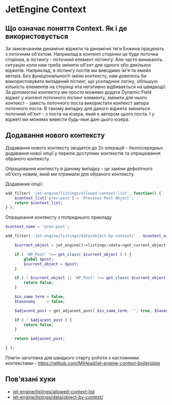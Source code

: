 # JetEngine Context

## Що означає поняття Context. Як і де використовується

За замовчанням динамічні віджети та динамічні теги Енжина працюють з поточним об'єктом. Наприклад в контенті сторінки це буде поточна сторінка, в лістингу - поточний елемент лістингу. Але часто виникають ситуацію коли нам треба змінити об'єкт для одного обо декількох віджетів. Наприклад, в лістингу постів ми виводимо ім'я та емейл автора. Без функціональності зміни контексту, нам довелось би віикористовувати вкладений лістинг, що ускладнює логіку, зібльшую кількість елементів на сторінці нта негативно відбивається на швидкодії. За допомогою контектсу ми просто можемо додати Dynamic Field віджет у контент поточного лістинг елементу, змінити для нього контекст - замість поточного поста використати контекст автора поточного поста. В такому випадку для даного віджета зміниться поточний об'єкт - з поста на юзера, який є автором цього поста. І у віджеті ми можемо вивести будь-якиі дані цього юзера.

## Додавання нового контексту

Додавання нового контексту зводится до 2х операцій - безпосередньо додавання нової опції у перелік доступних контекстів та опрацювання обраного контексту.

Опрацювання контексту в даному випадку - це заміни дефолтного об'єкту новим, який ми отримали для обраного контексту.

Додавання опції:
```php
add_filter( 'jet-engine/listings/allowed-context-list', function() {
	$context_list['prev-post'] = 'Previous Post Object';
	return $context_list;
} );
```

Опрацюання контексту з попреднього прикладу
```php
$context_name = 'prev-post';

add_filter( 'jet-engine/listings/data/object-by-context/' . $context_name, function() {

	$current_object = jet_engine()->listings->data->get_current_object();

	if ( 'WP_Post' !== get_class( $current_object ) ) {
		global $post;
		$current_object = $post;
	}

	if ( ! $current_object || 'WP_Post' !== get_class( $current_object ) ) {
		return false;
	}

	$in_same_term = false;
	$taxonomy     = false;

	$adjacent_post = get_adjacent_post( $in_same_term, '', true, $taxonomy );

	if ( ! $adjacent_post ) {
		return false;
	}

	return $adjacent_post;

} );
```

Плагін-заготовка для швидкого старту роботи з кастомними контекстами - https://github.com/MjHead/jet-engine-context-boilerplate

## Пов'язані хуки

* <a href="/01-jet-engine/01-hooks/01-listings/filters.md#jet-enginelistingsallowed-context-list">jet-engine/listings/allowed-context-list</a>
* <a href="/01-jet-engine/01-hooks/01-listings/filters.md#jet-enginelistingsdataobject-by-context">jet-engine/listings/data/object-by-context/</a>
